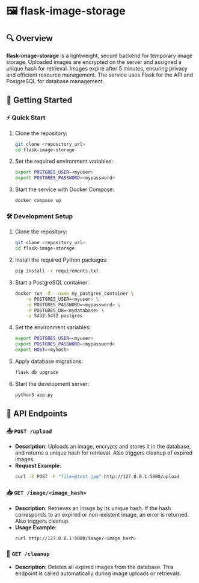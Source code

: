 
# 🖼️ flask-image-storage

## 🔍 Overview

**flask-image-storage** is a lightweight, secure backend for temporary image storage. Uploaded images are encrypted on the server and assigned a unique hash for retrieval. Images expire after 5 minutes, ensuring privacy and efficient resource management. The service uses Flask for the API and PostgreSQL for database management.

## 🚀 Getting Started

### ⚡ Quick Start
1. Clone the repository:
   ```bash
   git clone <repository_url>
   cd flask-image-storage
   ```
2. Set the required environment variables:
   ```bash
   export POSTGRES_USER=<myuser>
   export POSTGRES_PASSWORD=<mypassword>
   ```
3. Start the service with Docker Compose:
   ```bash
   docker compose up
   ```

### 🛠️ Development Setup
1. Clone the repository:
   ```bash
   git clone <repository_url>
   cd flask-image-storage
   ```
2. Install the required Python packages:
   ```bash
   pip install -r requirements.txt
   ```
3. Start a PostgreSQL container:
   ```bash
   docker run -d --name my_postgres_container \
       -e POSTGRES_USER=<myuser> \
       -e POSTGRES_PASSWORD=<mypassword> \
       -e POSTGRES_DB=<mydatabase> \
       -p 5432:5432 postgres
   ```
4. Set the environment variables:
   ```bash
   export POSTGRES_USER=<myuser>
   export POSTGRES_PASSWORD=<mypassword>
   export HOST=<myhost>
   ```
5. Apply database migrations:
   ```bash
   flask db upgrade
   ```
6. Start the development server:
   ```bash
   python3 app.py
   ```

## 🔗 API Endpoints

### 📤 `POST /upload`
- **Description**: Uploads an image, encrypts and stores it in the database, and returns a unique hash for retrieval. Also triggers cleanup of expired images.
- **Request Example**:
   ```bash
   curl -X POST -F "file=@test.jpg" http://127.0.0.1:5000/upload
   ```

### 📥 `GET /image/<image_hash>`
- **Description**: Retrieves an image by its unique hash. If the hash corresponds to an expired or non-existent image, an error is returned. Also triggers cleanup.
- **Usage Example**:
   ```bash
   curl http://127.0.0.1:5000/image/<image_hash>
   ```

### 🧹 `GET /cleanup`
- **Description**: Deletes all expired images from the database. This endpoint is called automatically during image uploads or retrievals.